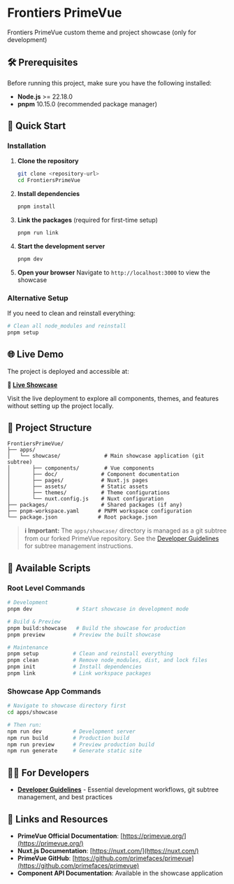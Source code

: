 # Frontiers PrimeVue

Frontiers PrimeVue custom theme and project showcase (only for development)

## 🛠️ Prerequisites

Before running this project, make sure you have the following installed:

- **Node.js** >= 22.18.0
- **pnpm** 10.15.0 (recommended package manager)

## 🚀 Quick Start

### Installation

1. **Clone the repository**

   ```bash
   git clone <repository-url>
   cd FrontiersPrimeVue
   ```

2. **Install dependencies**

   ```bash
   pnpm install
   ```

3. **Link the packages** (required for first-time setup)

   ```bash
   pnpm run link
   ```

4. **Start the development server**

   ```bash
   pnpm dev
   ```

5. **Open your browser**
   Navigate to `http://localhost:3000` to view the showcase

### Alternative Setup

If you need to clean and reinstall everything:

```bash
# Clean all node_modules and reinstall
pnpm setup
```

## 🌐 Live Demo

The project is deployed and accessible at:

**🚀 [Live Showcase](https://frontiers-prime-vue-showcase.vercel.app/)**

Visit the live deployment to explore all components, themes, and features without setting up the project locally.

## 📁 Project Structure

```
FrontiersPrimeVue/
├── apps/
│   └── showcase/              # Main showcase application (git subtree)
│       ├── components/        # Vue components
│       ├── doc/              # Component documentation
│       ├── pages/            # Nuxt.js pages
│       ├── assets/           # Static assets
│       ├── themes/           # Theme configurations
│       └── nuxt.config.js    # Nuxt configuration
├── packages/                 # Shared packages (if any)
├── pnpm-workspace.yaml      # PNPM workspace configuration
└── package.json             # Root package.json
```

> **ℹ️ Important:** The `apps/showcase/` directory is managed as a git subtree from our forked PrimeVue repository. See the [Developer Guidelines](./Guidelines.md) for subtree management instructions.

## 🎯 Available Scripts

### Root Level Commands

```bash
# Development
pnpm dev              # Start showcase in development mode

# Build & Preview
pnpm build:showcase   # Build the showcase for production
pnpm preview         # Preview the built showcase

# Maintenance
pnpm setup           # Clean and reinstall everything
pnpm clean           # Remove node_modules, dist, and lock files
pnpm init            # Install dependencies
pnpm link            # Link workspace packages
```

### Showcase App Commands

```bash
# Navigate to showcase directory first
cd apps/showcase

# Then run:
npm run dev          # Development server
npm run build        # Production build
npm run preview      # Preview production build
npm run generate     # Generate static site
```

## 👩‍💻 For Developers

- **[Developer Guidelines](./Guidelines.md)** - Essential development workflows, git subtree management, and best practices

## 🔗 Links and Resources

- **PrimeVue Official Documentation**: [https://primevue.org/](https://primevue.org/)
- **Nuxt.js Documentation**: [https://nuxt.com/](https://nuxt.com/)
- **PrimeVue GitHub**: [https://github.com/primefaces/primevue](https://github.com/primefaces/primevue)
- **Component API Documentation**: Available in the showcase application
